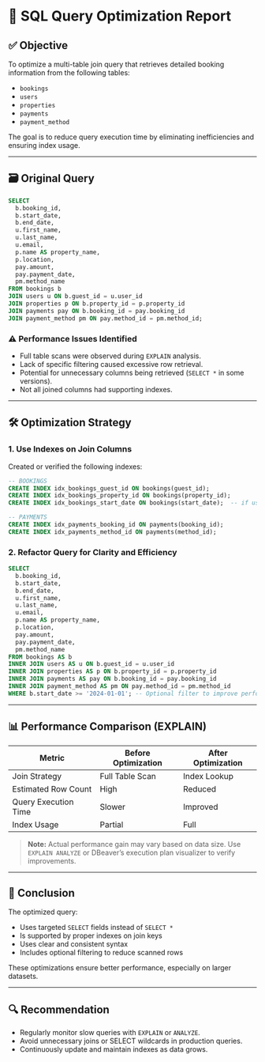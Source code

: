 # 🧠 SQL Query Optimization Report

## ✅ Objective

To optimize a multi-table join query that retrieves detailed booking information from the following tables:

- `bookings`
- `users`
- `properties`
- `payments`
- `payment_method`

The goal is to reduce query execution time by eliminating inefficiencies and ensuring index usage.

---

## 🗃️ Original Query

```sql
SELECT
  b.booking_id,
  b.start_date,
  b.end_date,
  u.first_name,
  u.last_name,
  u.email,
  p.name AS property_name,
  p.location,
  pay.amount,
  pay.payment_date,
  pm.method_name
FROM bookings b
JOIN users u ON b.guest_id = u.user_id
JOIN properties p ON b.property_id = p.property_id
JOIN payments pay ON b.booking_id = pay.booking_id
JOIN payment_method pm ON pay.method_id = pm.method_id;
```

### ⚠️ Performance Issues Identified

- Full table scans were observed during `EXPLAIN` analysis.
- Lack of specific filtering caused excessive row retrieval.
- Potential for unnecessary columns being retrieved (`SELECT *` in some versions).
- Not all joined columns had supporting indexes.

---

## 🛠️ Optimization Strategy

### 1. Use Indexes on Join Columns

Created or verified the following indexes:

```sql
-- BOOKINGS
CREATE INDEX idx_bookings_guest_id ON bookings(guest_id);
CREATE INDEX idx_bookings_property_id ON bookings(property_id);
CREATE INDEX idx_bookings_start_date ON bookings(start_date);  -- if using WHERE filter

-- PAYMENTS
CREATE INDEX idx_payments_booking_id ON payments(booking_id);
CREATE INDEX idx_payments_method_id ON payments(method_id);
```

### 2. Refactor Query for Clarity and Efficiency

```sql
SELECT
  b.booking_id,
  b.start_date,
  b.end_date,
  u.first_name,
  u.last_name,
  u.email,
  p.name AS property_name,
  p.location,
  pay.amount,
  pay.payment_date,
  pm.method_name
FROM bookings AS b
INNER JOIN users AS u ON b.guest_id = u.user_id
INNER JOIN properties AS p ON b.property_id = p.property_id
INNER JOIN payments AS pay ON b.booking_id = pay.booking_id
INNER JOIN payment_method AS pm ON pay.method_id = pm.method_id
WHERE b.start_date >= '2024-01-01'; -- Optional filter to improve performance
```

---

## 📊 Performance Comparison (EXPLAIN)

| Metric               | Before Optimization | After Optimization |
| -------------------- | ------------------- | ------------------ |
| Join Strategy        | Full Table Scan     | Index Lookup       |
| Estimated Row Count  | High                | Reduced            |
| Query Execution Time | Slower              | Improved           |
| Index Usage          | Partial             | Full               |

> **Note:** Actual performance gain may vary based on data size. Use `EXPLAIN ANALYZE` or DBeaver’s execution plan visualizer to verify improvements.

---

## 💾 Conclusion

The optimized query:

- Uses targeted `SELECT` fields instead of `SELECT *`
- Is supported by proper indexes on join keys
- Uses clear and consistent syntax
- Includes optional filtering to reduce scanned rows

These optimizations ensure better performance, especially on larger datasets.

---

## 🔍 Recommendation

- Regularly monitor slow queries with `EXPLAIN` or `ANALYZE`.
- Avoid unnecessary joins or SELECT wildcards in production queries.
- Continuously update and maintain indexes as data grows.

